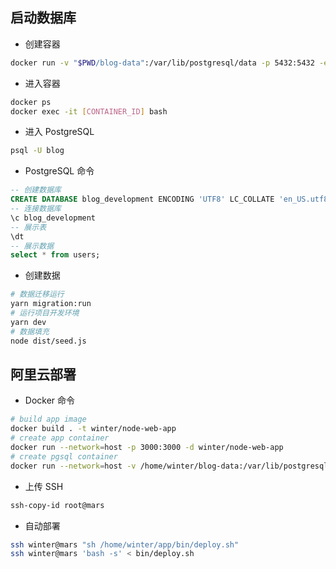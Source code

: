 ## 启动数据库

- 创建容器

```bash
docker run -v "$PWD/blog-data":/var/lib/postgresql/data -p 5432:5432 -e POSTGRES_USER=blog -e POSTGRES_HOST_AUTH_METHOD=trust -d postgres:12.2
```

- 进入容器

```bash
docker ps
docker exec -it [CONTAINER_ID] bash
```

- 进入 PostgreSQL

```bash
psql -U blog
```

- PostgreSQL 命令

```sql
-- 创建数据库
CREATE DATABASE blog_development ENCODING 'UTF8' LC_COLLATE 'en_US.utf8' LC_CTYPE 'en_US.utf8';
-- 连接数据库
\c blog_development
-- 展示表
\dt
-- 展示数据
select * from users;
```

- 创建数据

```bash
# 数据迁移运行
yarn migration:run
# 运行项目开发环境
yarn dev
# 数据填充
node dist/seed.js
```

## 阿里云部署

- Docker 命令

```bash
# build app image
docker build . -t winter/node-web-app
# create app container
docker run --network=host -p 3000:3000 -d winter/node-web-app
# create pgsql container
docker run --network=host -v /home/winter/blog-data:/var/lib/postgresql/data -p 5432:5432 -e POSTGRES_USER=blog -e POSTGRES_HOST_AUTH_METHOD=trust -d postgres:12.2
```

- 上传 SSH

```bash
ssh-copy-id root@mars
```

- 自动部署

```bash
ssh winter@mars "sh /home/winter/app/bin/deploy.sh"
ssh winter@mars 'bash -s' < bin/deploy.sh
```
